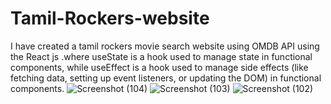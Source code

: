 # Tamil-Rockers-website
I have created a tamil rockers movie search website using OMDB API  using the React js .where useState is a hook used to manage state in functional components, while useEffect is a hook used to manage side effects (like fetching data, setting up event listeners, or updating the DOM) in functional components.
![Screenshot (104)](https://github.com/AshwinSuperNova/Tamil-Rockers-website/assets/126334039/1b4426eb-5e20-4426-bc49-ce6764b4b7f5)
![Screenshot (103)](https://github.com/AshwinSuperNova/Tamil-Rockers-website/assets/126334039/d3cfab0b-990f-405a-bb0d-6d54ba15d163)
![Screenshot (102)](https://github.com/AshwinSuperNova/Tamil-Rockers-website/assets/126334039/cc70fefe-6614-4c39-84a0-172c9462f1bd)
